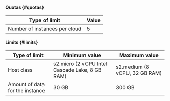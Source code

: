 #### Quotas {#quotas}

| Type of limit | Value |
--- | ---
| Number of instances per cloud | 5 |

#### Limits {#limits}

| Type of limit | Minimum value | Maximum value |
--- | --- | ---
| Host class | s2.micro (2 vCPU Intel Cascade Lake, 8 GB RAM) | s2.medium (8 vCPU, 32 GB RAM) |
| Amount of data for the instance | 30 GB | 300 GB |
